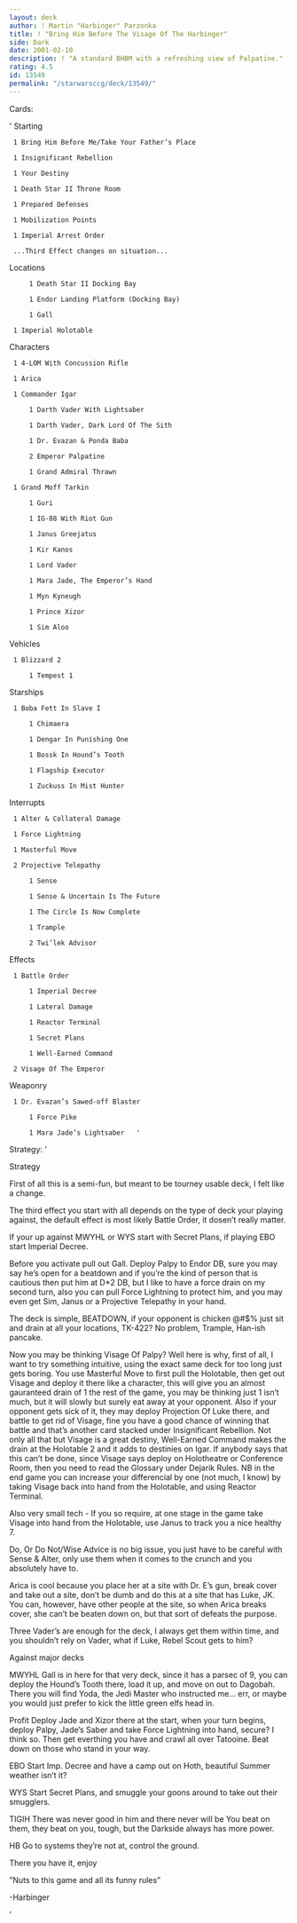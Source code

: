```yaml
---
layout: deck
author: ! Martin "Harbinger" Parzonka
title: ! "Bring Him Before The Visage Of The Harbinger"
side: Dark
date: 2001-02-10
description: ! "A standard BHBM with a refreshing view of Palpatine."
rating: 4.5
id: 13549
permalink: "/starwarsccg/deck/13549/"
---
```

Cards: 

' 
Starting

	 1 Bring Him Before Me/Take Your Father’s Place 

	 1 Insignificant Rebellion 

	 1 Your Destiny 

	 1 Death Star II Throne Room  

	 1 Prepared Defenses	 

	 1 Mobilization Points 

 	 1 Imperial Arrest Order 

	 ...Third Effect changes on situation...


Locations

         1 Death Star II Docking Bay  

         1 Endor Landing Platform (Docking Bay)  

         1 Gall  

	 1 Imperial Holotable



Characters         

	 1 4-LOM With Concussion Rifle  

	 1 Arica         

	 1 Commander Igar  

         1 Darth Vader With Lightsaber  

         1 Darth Vader, Dark Lord Of The Sith

         1 Dr. Evazan & Ponda Baba  

         2 Emperor Palpatine  

         1 Grand Admiral Thrawn

	 1 Grand Moff Tarkin  

         1 Guri  

         1 IG-88 With Riot Gun  

         1 Janus Greejatus 

         1 Kir Kanos  

         1 Lord Vader  

         1 Mara Jade, The Emperor’s Hand  

         1 Myn Kyneugh  

         1 Prince Xizor  

         1 Sim Aloo  



Vehicles         

	 1 Blizzard 2  

         1 Tempest 1  



Starships         

	 1 Boba Fett In Slave I  

         1 Chimaera  

         1 Dengar In Punishing One  

         1 Bossk In Hound’s Tooth  

         1 Flagship Executor  

         1 Zuckuss In Mist Hunter  



Interrupts         

	 1 Alter & Collateral Damage 

	 1 Force Lightning  

	 1 Masterful Move         

	 2 Projective Telepathy  

         1 Sense 

         1 Sense & Uncertain Is The Future 

         1 The Circle Is Now Complete 

         1 Trample 

         2 Twi’lek Advisor  



Effects         

	 1 Battle Order  

         1 Imperial Decree 

         1 Lateral Damage  

         1 Reactor Terminal 

         1 Secret Plans  

         1 Well-Earned Command

	 2 Visage Of The Emperor



Weaponry         

	 1 Dr. Evazan’s Sawed-off Blaster  

         1 Force Pike 

         1 Mara Jade’s Lightsaber   '

Strategy: '

 
Strategy


First of all this is a semi-fun, but meant to be tourney usable deck, I felt like a change.


The third effect you start with all depends on the type of deck your playing against, the default effect is most likely Battle Order, it dosen’t really matter.

If your up against MWYHL or WYS start with Secret Plans, if playing EBO start Imperial Decree.


Before you activate pull out Gall. Deploy Palpy to Endor DB, sure you may say he’s open for a beatdown and if you’re the kind of person that is cautious then put him at D*2 DB, but I like to have a force drain on my second turn, also you can pull Force Lightning to protect him, and you may even get Sim, Janus or a Projective Telepathy in your hand. 


The deck is simple, BEATDOWN, if your opponent is chicken @#$% just sit and drain at all your locations, TK-422? No problem, Trample, Han-ish pancake.


Now you may be thinking Visage Of Palpy? Well here is why, first of all, I want to try something intuitive, using the exact same deck for too long just gets boring. You use Masterful Move to first pull the Holotable, then get out Visage and deploy it there like a character, this will give you an almost gauranteed drain of 1 the rest of the game, you may be thinking just 1 isn’t much, but it will slowly but surely eat away at your opponent. Also if your opponent gets sick of it, they may deploy Projection Of Luke there, and battle to get rid of Visage, fine you have a good chance of winning that battle and that’s another card stacked under Insignificant Rebellion. Not only all that but Visage is a great destiny, Well-Earned Command makes the drain at the Holotable 2 and it adds to destinies on Igar. If anybody says that this can’t be done, since Visage says deploy on Holotheatre or Conference Room, then you need to read the Glossary under Dejarik Rules. NB in the end game you can increase your differencial by one (not much, I know) by taking Visage back into hand from the Holotable, and using Reactor Terminal.


Also very small tech - If you so require, at one stage in the game take Visage into hand from the Holotable, use Janus to track you a nice healthy 7.


Do, Or Do Not/Wise Advice is no big issue, you just have to be careful with Sense & Alter, only use them when it comes to the crunch and you absolutely have to.


Arica is cool because you place her at a site with Dr. E’s gun, break cover and take out a site, don’t be dumb and do this at a site that has Luke, JK. You can, however, have other people at the site, so when Arica breaks cover, she can’t be beaten down on, but that sort of defeats the purpose.


Three Vader’s are enough for the deck, I always get them within time, and you shouldn’t rely on Vader, what if Luke, Rebel Scout gets to him?


Against major decks


MWYHL Gall is in here for that very deck, since it has a parsec of 9, you can deploy the Hound’s Tooth there, load it up, and move on out to Dagobah. There you will find Yoda, the Jedi Master who instructed me... err, or maybe you would just prefer to kick the little green elfs head in.


Profit Deploy Jade and Xizor there at the start, when your turn begins, deploy Palpy, Jade’s Saber and take Force Lightning into hand, secure? I think so. Then get everthing you have and crawl all over Tatooine. Beat down on those who stand in your way.


EBO Start Imp. Decree and have a camp out on Hoth, beautiful Summer weather isn’t it?


WYS Start Secret Plans, and smuggle your goons around to take out their smugglers.


TIGIH There was never good in him and there never will be You beat on them, they beat on you, tough, but the Darkside always has more power.


HB Go to systems they’re not at, control the ground.


There you have it, enjoy


”Nuts to this game and all its funny rules”

-Harbinger 


'
